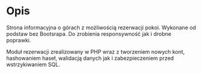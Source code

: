 # Opis
Strona informacyjna o górach z możliwością rezerwacji pokoi. Wykonane od podstaw bez Bootsrapa. Do zrobienia responsywność jak i drobne poprawki.

Moduł rezerwacji zrealizowany w PHP wraz z tworzeniem nowych kont, hashowaniem haseł, walidacją danych jak i zabezpieczeniem przed wstrzykiwaniem SQL. 
